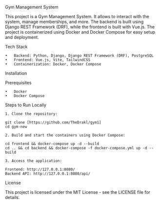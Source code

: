 Gym Management System

This project is a Gym Management System. It allows to interact with the system, manage memberships, and more. The backend is built using Django REST Framework (DRF), while the frontend is built with Vue.js. The project is containerized using Docker and Docker Compose for easy setup and deployment.


Tech Stack

	•	Backend: Python, Django, Django REST Framework (DRF), PostgreSQL
	•	Frontend: Vue.js, Vite, TailwindCSS
	•	Containerization: Docker, Docker Compose

Installation

Prerequisites

	•	Docker
	•	Docker Compose

Steps to Run Locally

    1. Clone the repository:
    
    git clone [https://github.com/TheDrakl/gym1]
    cd gym-new
   
    2. Build and start the containers using Docker Compose:

    cd frontend && docker-compose up -d --build
    cd .. && cd backend && docker-compose -f docker-compose.yml up -d --build

    3. Access the application:
    
    Frontend: http://127.0.0.1:8080/
    Backend API: http://127.0.0.1:8080/api/

License

This project is licensed under the MIT License - see the LICENSE file for details.
